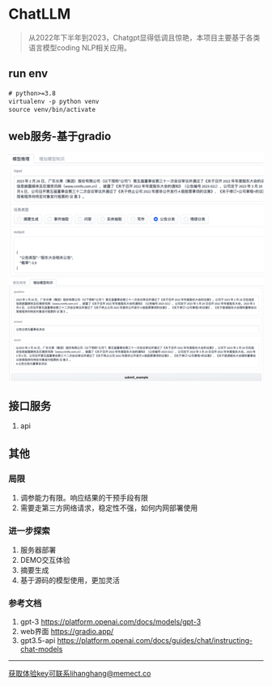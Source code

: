 # ChatLLM
> 从2022年下半年到2023，Chatgpt显得低调且惊艳，本项目主要基于各类语言模型coding NLP相关应用。
##  run env
```shell
# python>=3.8
virtualenv -p python venv
source venv/bin/activate

```
## web服务-基于gradio

![task_example](docs/task_demo.png)
![add_example](docs/add_example.png)

## 接口服务
1. api

## 其他
### 局限
1. 调参能力有限。响应结果的干预手段有限
2. 需要走第三方网络请求，稳定性不强，如何内网部署使用
### 进一步探索
1. 服务器部署
2. DEMO交互体验
3. 摘要生成
4. 基于源码的模型使用，更加灵活
### 参考文档
1. gpt-3 https://platform.openai.com/docs/models/gpt-3
2. web界面 https://gradio.app/ 
3. gpt3.5-api https://platform.openai.com/docs/guides/chat/instructing-chat-models

---
获取体验key可联系lihanghang@memect.co
